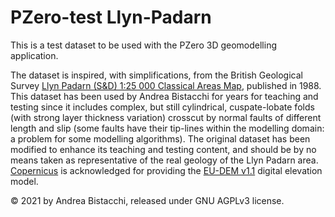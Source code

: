 # PZero-test Llyn-Padarn

This is a test dataset to be used with the PZero 3D geomodelling application.

The dataset is inspired, with simplifications, from the British Geological Survey [Llyn Padarn (S&D) 1:25 000 Classical Areas Map](https://shop.bgs.ac.uk/Shop/Product/BSP_CA38C), published in 1988. This dataset has been used by Andrea Bistacchi for years for teaching and testing since it includes complex, but still cylindrical, cuspate-lobate folds (with strong layer thickness variation) crosscut by normal faults of different length and slip (some faults have their tip-lines within the modelling domain: a problem for some modelling algorithms). The original dataset has been modified to enhance its teaching and testing content, and should be by no means taken as representative of the real geology of the Llyn Padarn area. [Copernicus](https://www.copernicus.eu) is acknowledged for providing the [EU-DEM v1.1](https://land.copernicus.eu/imagery-in-situ/eu-dem/eu-dem-v1.1) digital elevation model.

© 2021 by Andrea Bistacchi, released under GNU AGPLv3 license.
